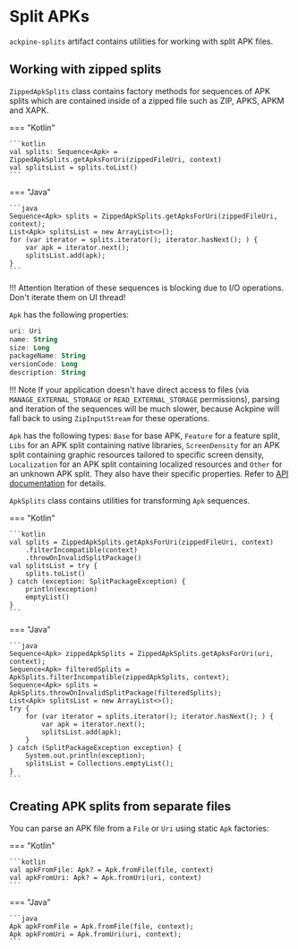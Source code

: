 Split APKs
==========

`ackpine-splits` artifact contains utilities for working with split APK files.

Working with zipped splits
--------------------------

`ZippedApkSplits` class contains factory methods for sequences of APK splits which are contained inside of a zipped file such as ZIP, APKS, APKM and XAPK.

=== "Kotlin"

    ```kotlin
    val splits: Sequence<Apk> = ZippedApkSplits.getApksForUri(zippedFileUri, context)
    val splitsList = splits.toList()
    ```

=== "Java"

    ```java
    Sequence<Apk> splits = ZippedApkSplits.getApksForUri(zippedFileUri, context);
    List<Apk> splitsList = new ArrayList<>();
	for (var iterator = splits.iterator(); iterator.hasNext(); ) {
        var apk = iterator.next();
        splitsList.add(apk);
    }
    ```

!!! Attention
    Iteration of these sequences is blocking due to I/O operations. Don't iterate them on UI thread!

`Apk` has the following properties:

```kotlin
uri: Uri
name: String
size: Long
packageName: String
versionCode: Long
description: String
```

!!! Note
    If your application doesn't have direct access to files (via `MANAGE_EXTERNAL_STORAGE` or `READ_EXTERNAL_STORAGE` permissions), parsing and iteration of the sequences will be much slower, because Ackpine will fall back to using `ZipInputStream` for these operations.

`Apk` has the following types: `Base` for base APK, `Feature` for a feature split, `Libs` for an APK split containing native libraries, `ScreenDensity` for an APK split containing graphic resources tailored to specific screen density, `Localization` for an APK split containing localized resources and `Other` for an unknown APK split. They also have their specific properties. Refer to [API documentation](api/ackpine-splits/index.html) for details.

`ApkSplits` class contains utilities for transforming `Apk` sequences.

=== "Kotlin"

    ```kotlin
    val splits = ZippedApkSplits.getApksForUri(zippedFileUri, context)
        .filterIncompatible(context)
        .throwOnInvalidSplitPackage()
    val splitsList = try {
        splits.toList()
    } catch (exception: SplitPackageException) {
        println(exception)
        emptyList()
    }
    ```

=== "Java"

    ```java
    Sequence<Apk> zippedApkSplits = ZippedApkSplits.getApksForUri(uri, context);
    Sequence<Apk> filteredSplits = ApkSplits.filterIncompatible(zippedApkSplits, context);
    Sequence<Apk> splits = ApkSplits.throwOnInvalidSplitPackage(filteredSplits);
    List<Apk> splitsList = new ArrayList<>();
	try {
	    for (var iterator = splits.iterator(); iterator.hasNext(); ) {
            var apk = iterator.next();
            splitsList.add(apk);
        }
    } catch (SplitPackageException exception) {
        System.out.println(exception);
        splitsList = Collections.emptyList();
    }
    ```

Creating APK splits from separate files
---------------------------------------

You can parse an APK file from a `File` or `Uri` using static `Apk` factories:

=== "Kotlin"

    ```kotlin
    val apkFromFile: Apk? = Apk.fromFile(file, context)
    val apkFromUri: Apk? = Apk.fromUri(uri, context)
    ```

=== "Java"

    ```java
    Apk apkFromFile = Apk.fromFile(file, context);
    Apk apkFromUri = Apk.fromUri(uri, context);
    ```